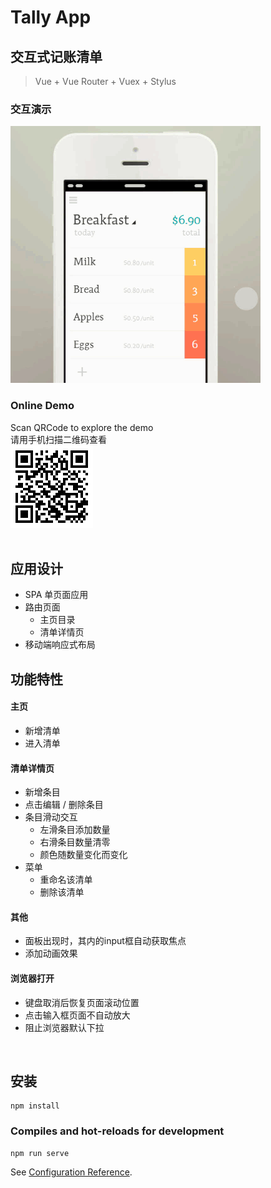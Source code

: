 # Tally App 
## 交互式记账清单
> Vue + Vue Router + Vuex + Stylus
### 交互演示
![proto](./prototype.gif)  
### Online Demo 
Scan QRCode to explore the demo<br>
请用手机扫描二维码查看<br>
![Demo](./Demo.gif)  
<br>
## 应用设计
* SPA 单页面应用
* 路由页面
  * 主页目录
  * 清单详情页
* 移动端响应式布局
## 功能特性
#### 主页<br>
* 新增清单
* 进入清单<br>
#### 清单详情页<br>
* 新增条目
* 点击编辑 / 删除条目
* 条目滑动交互
  * 左滑条目添加数量
  * 右滑条目数量清零
  * 颜色随数量变化而变化
* 菜单
  * 重命名该清单
  * 删除该清单
#### 其他
* 面板出现时，其内的input框自动获取焦点
* 添加动画效果

#### 浏览器打开  
* 键盘取消后恢复页面滚动位置 
* 点击输入框页面不自动放大
* 阻止浏览器默认下拉


<br>

## 安装
```
npm install
```

### Compiles and hot-reloads for development
```
npm run serve
```

See [Configuration Reference](https://cli.vuejs.org/config/).
